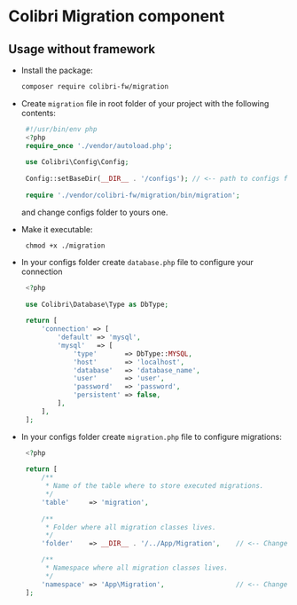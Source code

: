 Colibri Migration component
===========================

Usage without framework
-----------------------

 - Install the package:
   ```bash
   composer require colibri-fw/migration
   ```
   
   
 - Create `migration` file in root folder of your project with the following contents:
   ```php
    #!/usr/bin/env php
    <?php
    require_once './vendor/autoload.php';
    
    use Colibri\Config\Config;
    
    Config::setBaseDir(__DIR__ . '/configs'); // <-- path to configs folder in your project
    
    require './vendor/colibri-fw/migration/bin/migration';
   ```
   and change configs folder to yours one.
   
 - Make it executable:
   ```
    chmod +x ./migration
   ```

   
 - In your configs folder create `database.php` file to configure your connection
   ```php
    <?php
    
    use Colibri\Database\Type as DbType;
    
    return [
        'connection' => [
            'default' => 'mysql',
            'mysql'   => [
                'type'       => DbType::MYSQL,
                'host'       => 'localhost',
                'database'   => 'database_name',
                'user'       => 'user',
                'password'   => 'password',
                'persistent' => false,
            ],
        ],
    ];
   ```
   
 - In your configs folder create `migration.php` file to configure migrations:
   ```php
    <?php
    
    return [
        /**
         * Name of the table where to store executed migrations.
         */
        'table'     => 'migration',
    
        /**
         * Folder where all migration classes lives.
         */
        'folder'    => __DIR__ . '/../App/Migration',    // <-- Change to yours one

        /**
         * Namespace where all migration classes lives.
         */
        'namespace' => 'App\Migration',                  // <-- Change to yours one
    ];
   ```

